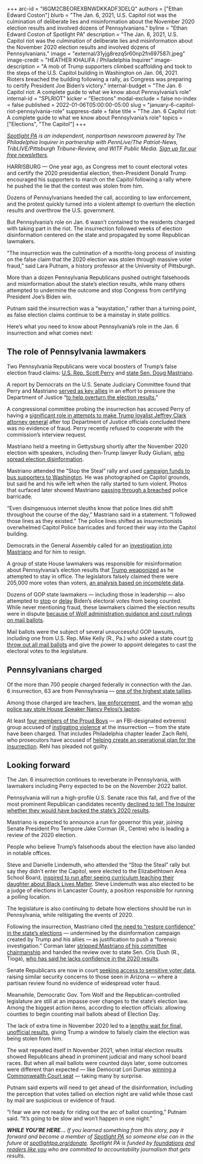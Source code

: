 +++
arc-id = "I6GM2CBEOREXBNWDKKADF3DELQ"
authors = ["Ethan Edward Coston"]
blurb = "The Jan. 6, 2021, U.S. Capitol riot was the culmination of deliberate lies and misinformation about the November 2020 election results and involved dozens of Pennsylvanians."
byline = "Ethan Edward Coston of Spotlight PA"
description = "The Jan. 6, 2021, U.S. Capitol riot was the culmination of deliberate lies and misinformation about the November 2020 election results and involved dozens of Pennsylvanians."
image = "external/31yjg8rezq5r60np2fn697587r.jpeg"
image-credit = "HEATHER KHALIFA / Philadelphia Inquirer"
image-description = "A mob of Trump supporters climbed scaffolding and took to the steps of the U.S. Capitol building in Washington on Jan. 06, 2021. Rioters breached the building following a rally, as Congress was preparing to certify President Joe Biden’s victory."
internal-budget = "The Jan. 6 Capitol riot: A complete guide to what we know about Pennsylvania’s role"
internal-id = "SPLRIOT"
kicker = "Elections"
modal-exclude = false
no-index = false
published = 2022-01-06T05:00:00-05:00
slug = "january-6-capitol-riot-pennsylvania-role"
suppress-date = false
title = "The Jan. 6 Capitol riot: A complete guide to what we know about Pennsylvania’s role"
topics = ["Elections", "The Capitol"]
+++

<a href="https://www.spotlightpa.org/"><i>Spotlight PA</i></a><i> is an independent, nonpartisan newsroom powered by The Philadelphia Inquirer in partnership with PennLive/The Patriot-News, TribLIVE/Pittsburgh Tribune-Review, and WITF Public Media. </i><a href="https://www.spotlightpa.org/newsletters"><i>Sign up for our free newsletters</i></a><i>.</i>

HARRISBURG — One year ago, as Congress met to count electoral votes and certify the 2020 presidential election, then-President Donald Trump encouraged his supporters to march on the Capitol following a rally where he pushed the lie that the contest was stolen from him.

Dozens of Pennsylvanians heeded the call, according to law enforcement, and the protest quickly turned into a violent attempt to overturn the election results and overthrow the U.S. government.

But Pennsylvania’s role on Jan. 6 wasn’t contained to the residents charged with taking part in the riot. The insurrection followed weeks of election disinformation centered on the state and propagated by some Republican lawmakers.

<script src="https://www.spotlightpa.org/embed.js" async></script><div data-spl-embed-version="1" data-spl-src="https://www.spotlightpa.org/embeds/newsletter/"></div>

“The insurrection was the culmination of a months-long process of insisting on the false claim that the 2020 election was stolen through massive voter fraud,” said Lara Putnam, a history professor at the University of Pittsburgh.

More than a dozen Pennsylvania Republicans pushed outright falsehoods and misinformation about the state’s election results, while many others attempted to undermine the outcome and stop Congress from certifying President Joe’s Biden win.

Putnam said the insurrection was a “waystation,” rather than a turning point, as false election claims continue to be a mainstay in state politics.

Here’s what you need to know about Pennsylvania’s role in the Jan. 6 insurrection and what comes next:

## The role of Pennsylvania lawmakers

Two Pennsylvania Republicans were vocal boosters of Trump’s false election fraud claims: <a href="https://local21news.com/news/local/fraud-does-exist-despite-winning-reelection-perry-believes-count-was-fraudulent" target="_blank">U.S. Rep. Scott Perry</a> and <a href="https://senatormastriano.com/2020/12/18/mastriano-op-ed-election-fraud-the-destruction-of-our-republic/" target="_blank">state Sen. Doug Mastriano</a>.

A report by Democrats on the U.S. Senate Judiciary Committee found that Perry and Mastriano <a href="https://www.inquirer.com/news/scott-perry-doug-mastriano-pa-2020-election-investigation-20211007.html">served as key allies</a> in an effort to pressure the Department of Justice “<a href="https://www.judiciary.senate.gov/imo/media/doc/Interim%20Staff%20Report%20FINAL.pdf" target="_blank">to help overturn the election results.</a>”

A congressional committee probing the insurrection has accused Perry of having a <a href="https://www.cnn.com/2021/08/12/politics/scott-perry-justice-department-big-lie/index.html">significant role in attempts to make Trump loyalist Jeffrey Clark attorney general</a> after top Department of Justice officials concluded there was no evidence of fraud. Perry recently refused to cooperate with the commission’s interview request.

Mastriano held a meeting in Gettysburg shortly after the November 2020 election with speakers, including then-Trump lawyer Rudy Giuliani, <a href="https://www.spotlightpa.org/news/2020/11/rudy-giuliani-trump-pennsylvania-election-senate-hearing/" target="_blank">who spread election disinformation</a>.

<script src="https://www.spotlightpa.org/embed.js" async></script><div data-spl-embed-version="1" data-spl-src="https://www.spotlightpa.org/embeds/tips/?tip_text=Spotlight%20PA%20wants%20to%20root%20out%20%3Cb%3Eelection%2C%20public%20health%2C%20and%20other%20disinformation%3C%2Fb%3E%20that%20harms%20Pennsylvanians.%20See%20something%20we%20should%20be%20aware%20of%3F%20Let%20us%20know%20here."></div>

Mastriano attended the “Stop the Steal” rally and used <a href="https://whyy.org/articles/mastriano-campaign-spent-thousands-on-buses-ahead-of-d-c-insurrection/">campaign funds to bus supporters to Washington</a>. He was photographed on Capitol grounds, but said he and his wife left when the rally started to turn violent. Photos that surfaced later showed Mastriano <a href="https://www.inquirer.com/news/doug-mastriano-capitol-riot-pennslyvania-video-20210525.html">passing through a breached</a> police barricade.

“Even disingenuous internet sleuths know that police lines did shift throughout the course of the day,” Mastriano said in a statement. “I followed those lines as they existed.” The police lines shifted as insurrectionists overwhelmed Capitol Police barricades and forced their way into the Capitol building.

Democrats in the General Assembly called for an <a href="https://www.spotlightpa.org/news/2021/01/doug-mastriano-trump-capitol-attack-resignation-investigation/">investigation into Mastriano</a> and for him to resign.

A group of state House lawmakers was responsible for misinformation about Pennsylvania’s election results that <a href="https://www.kusi.com/president-trump-tweets-pa-lawmakers-found-200000-extra-votes-were-counted-in-2020-election/">Trump weaponized</a> as he attempted to stay in office. The legislators falsely claimed there were 205,000 more votes than voters, <a href="https://apnews.com/article/fact-checking-9887147615">an analysis based on incomplete data</a>.

Dozens of GOP state lawmakers — including those in leadership — also attempted to <a href="https://www.spotlightpa.org/news/2020/12/pennsylvania-electors-republican-reject-congress-bryan-cutler/" target="_blank">stop</a> or <a href="https://www.spotlightpa.org/news/2021/01/pennsylvania-senate-electoral-college-objection-donald-trump-joe-biden-2020-election/" target="_blank">delay</a> Biden’s electoral votes from being counted. While never mentioning fraud, these lawmakers claimed the election results were in dispute <a href="https://www.spotlightpa.org/news/2020/12/pennsylvania-election-2020-act-77-mail-voting-republican-audit/">because of Wolf administration guidance and court rulings on mail ballots</a>.

Mail ballots were the subject of several unsuccessful GOP lawsuits, including one from U.S. Rep. Mike Kelly (R., Pa.) who asked a state court <a href="https://www.inquirer.com/news/pennsylvania-election-results-lawsuit-congressman-mike-kelly-donald-trump-commonwealth-court-20201121.html">to throw out all mail ballots</a> and give the power to appoint delegates to cast the electoral votes to the legislature.

## Pennsylvanians charged

Of the more than 700 people charged federally in connection with the Jan. 6 insurrection, 63 are from Pennsylvania — <a href="https://extremism.gwu.edu/capitol-hill-siege-cases">one of the highest state tallies</a>.

Among those charged are teachers, <a href="https://www.washingtonpost.com/nation/2021/02/21/officer-joseph-fischer-charged-capitol-riots/">law enforcement</a>, and the woman <a href="https://pittsburgh.cbslocal.com/2021/10/07/riley-williams-indicted-allegations-steal-nancy-pelosi-laptop/">who police say stole House Speaker Nancy Pelosi’s laptop</a>.

At least <a href="https://www.inquirer.com/news/philadelphia-proud-boys-capitol-riot-20211214.html">four members of the Proud Boys</a> — an FBI-designated extremist group accused of <a href="https://www.npr.org/2021/04/09/985104612/conspiracy-charges-bring-proud-boys-history-of-violence-into-spotlight">instigating violence</a> at the insurrection — from the state have been charged. That includes Philadelphia chapter leader Zach Rehl, who prosecutors have accused of <a href="https://www.inquirer.com/news/zach-rehl-proud-boys-trial-capitol-riot-opinion-first-amendment-20211228.html">helping create an operational plan for the insurrection</a>. Rehl has pleaded not guilty.

## Looking forward

The Jan. 6 insurrection continues to reverberate in Pennsylvania, with lawmakers including Perry expected to be on the November 2022 ballot.

Pennsylvania will run a high-profile U.S. Senate race this fall, and five of the most prominent Republican candidates recently <a href="https://www.inquirer.com/news/pa-2020-votes-gop-senators-20220105.html">declined to tell The Inquirer whether they would have backed the state’s 2020 results</a>.

Mastriano is expected to announce a run for governor this year, joining Senate President Pro Tempore Jake Corman (R., Centre) who is leading a review of the 2020 election.

People who believe Trump’s falsehoods about the election have also landed in notable offices.

Steve and Danielle Lindemuth, who attended the “Stop the Steal” rally but say they didn’t enter the Capitol, were elected to the Elizabethtown Area School Board, <a href="https://www.theatlantic.com/politics/archive/2021/11/pennsylvania-election-threat/620684/" target="_blank">inspired to run after seeing curriculum teaching their daughter about Black Lives Matter</a>. Steve Lindemuth was also elected to be a judge of elections in Lancaster County, a position responsible for running a polling location.

The legislature is also continuing to debate how elections should be run in Pennsylvania, while relitigating the events of 2020.

Following the insurrection, Mastriano cited <a href="https://senatormastriano.com/2021/07/07/op-ed-why-i-am-initiating-a-forensic-investigation-of-the-2020-general-election-and-2021-primary/">the need to “restore confidence” in the state’s elections</a> — undermined by the disinformation campaign created by Trump and his allies —<b> </b>as justification to push a “forensic investigation.” Corman later <a href="https://www.spotlightpa.org/news/2021/08/jake-corman-pennsylvania-senate-election-audit/">stripped Mastriano of his committee chairmanship</a> and handed the review over to state Sen. Cris Dush (R., Tioga), <a href="https://www.pennlive.com/news/2021/08/pa-sen-cris-dush-talks-about-election-review-his-doubts-of-the-vote-count-and-how-donald-trump-is-watching.html">who has said he lacks confidence in the 2020 results</a>.

Senate Republicans are now in court <a href="https://www.spotlightpa.org/news/2021/12/pa-election-audit-commonwealth-court/">seeking access to sensitive voter data</a>, raising similar security concerns to those seen in Arizona — where a partisan review found no evidence of widespread voter fraud.

Meanwhile, Democratic Gov. Tom Wolf and the Republican-controlled legislature are still at an impasse over changes to the state’s election law. Among the biggest action items, according to election officials: allowing counties to begin counting mail ballots ahead of Election Day.

<script src="https://www.spotlightpa.org/embed.js" async></script><div data-spl-embed-version="1" data-spl-src="https://www.spotlightpa.org/embeds/donate/"></div>

The lack of extra time in November 2020 led to a <a href="https://www.spotlightpa.org/news/2020/11/pennsylvania-election-2020-counting-results-delays-mail-ballots/" target="_blank">lengthy wait for final, unofficial results</a>, giving Trump a window to falsely claim the election was being stolen from him.

The wait repeated itself in November 2021, when initial election results showed Republicans ahead in prominent judicial and many school board races. But when all mail ballots were counted days later, some outcomes were different than expected — like Democrat Lori Dumas <a href="https://www.spotlightpa.org/news/2021/11/pa-commonwealth-court-recount-lori-dumas-drew-crompton/">winning a Commonwealth Court seat</a> — taking many by surprise.

Putnam said experts will need to get ahead of the disinformation, including the perception that votes tallied on election night are valid while those cast by mail are suspicious or evidence of fraud.

“I fear we are not ready for riding out the arc of ballot counting,” Putnam said. “It’s going to be slow and won’t happen in one night.”

<i><b>WHILE YOU’RE HERE...</b></i><i> If you learned something from this story, pay it forward and become a member of </i><a href="https://www.spotlightpa.org/"><i>Spotlight PA</i></a><i> so someone else can in the future at </i><a href="http://spotlightpa.org/donate"><i>spotlightpa.org/donate</i></a><i>. Spotlight PA is funded by</i><a href="https://www.spotlightpa.org/support"><i> foundations</i></a><i> </i><a href="https://www.spotlightpa.org/support"><i>and readers like you</i></a><i> who are committed to accountability journalism that gets results.</i>
